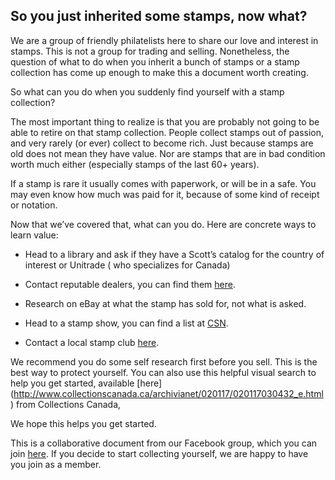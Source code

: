 ## So you just inherited some stamps, now what?

We are a group of friendly philatelists here to share our love and interest in stamps. This is not a group for trading and selling. Nonetheless, the question of what to do when you inherit a bunch of stamps or a stamp collection has come up enough to make this a document worth creating.

So what can you do when you suddenly find yourself with a stamp collection?

The most important thing to realize is that you are probably not going to be able to retire on that stamp collection. People collect stamps out of passion, and very rarely (or ever) collect to become rich. Just because stamps are old does not mean they have value. Nor are stamps that are in bad condition worth much either (especially stamps of the last 60+ years).

If a stamp is rare it usually comes with paperwork, or will be in a safe. You may even know how much was paid for it, because of some kind of receipt or notation.

Now that we’ve covered that, what can you do. Here are concrete ways to learn value:

* Head to a library and ask if they have a Scott’s catalog for the country of interest or Unitrade ( who specializes for Canada)

* Contact reputable dealers, you can find them [here](https://www.csdaonline.com/).

* Research on eBay at what the stamp has sold for, not what is asked.

* Head to a stamp show, you can find a list at [CSN](https://canadianstampnews.com/events/).

* Contact a local stamp club [here](https://canadianstampnews.com/collecting/stamp-clubs/).

We recommend you do some self research first before you sell. This is the best way to protect yourself. You can also use this helpful visual search to help you get started, available [here]
(http://www.collectionscanada.ca/archivianet/020117/020117030432_e.html) from Collections Canada,

We hope this helps you get started. 

This is a collaborative document from our Facebook group, which you can join [here](https://www.facebook.com/groups/CollectingCanadianStamps/). If you decide to start collecting yourself, we are happy to have you join as a member.
